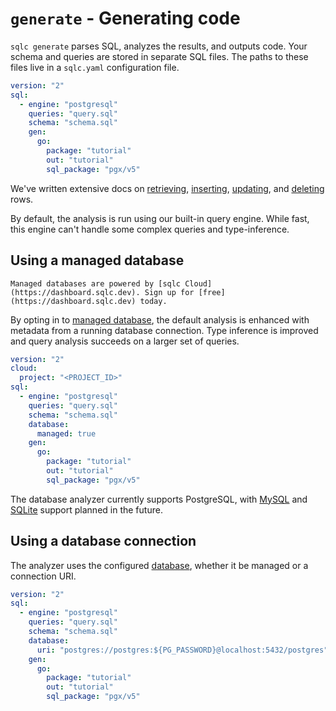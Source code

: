 # `generate` - Generating code

`sqlc generate` parses SQL, analyzes the results, and outputs code. Your schema and queries are stored in separate SQL files. The paths to these files live in a `sqlc.yaml` configuration file.

```yaml
version: "2"
sql:
  - engine: "postgresql"
    queries: "query.sql"
    schema: "schema.sql"
    gen:
      go:
        package: "tutorial"
        out: "tutorial"
        sql_package: "pgx/v5"
```

We've written extensive docs on [retrieving](select.md), [inserting](insert.md),
[updating](update.md), and [deleting](delete.md) rows. 

By default, the analysis is run using our built-in query engine. While fast, this engine can't handle some complex queries and type-inference.

## Using a managed database

```{note}
Managed databases are powered by [sqlc Cloud](https://dashboard.sqlc.dev). Sign up for [free](https://dashboard.sqlc.dev) today.
```

By opting in to [managed database](managed-databases.md), the default analysis is enhanced with metadata from a running database connection. Type inference is improved and query analysis succeeds on a larger set of queries.

```yaml
version: "2"
cloud:
  project: "<PROJECT_ID>"
sql:
  - engine: "postgresql"
    queries: "query.sql"
    schema: "schema.sql"
    database:
      managed: true
    gen:
      go:
        package: "tutorial"
        out: "tutorial"
        sql_package: "pgx/v5"
```

The database analyzer currently supports PostgreSQL, with [MySQL](https://github.com/sqlc-dev/sqlc/issues/2902) and [SQLite](https://github.com/sqlc-dev/sqlc/issues/2903)
support planned in the future.

## Using a database connection

The analyzer uses the configured [database](../reference/config.md#database), whether it be managed or a connection URI.

```yaml
version: "2"
sql:
  - engine: "postgresql"
    queries: "query.sql"
    schema: "schema.sql"
    database:
      uri: "postgres://postgres:${PG_PASSWORD}@localhost:5432/postgres"
    gen:
      go:
        package: "tutorial"
        out: "tutorial"
        sql_package: "pgx/v5"
```
